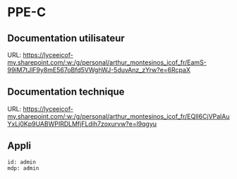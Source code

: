 # PPE-C


## Documentation utilisateur
URL: https://lyceeicof-my.sharepoint.com/:w:/g/personal/arthur_montesinos_icof_fr/EamS-99iM7tJlF9y8mE567oBfd5VWghWJ-5duvAnz_zYrw?e=6RcpaX
## Documentation technique
URL: https://lyceeicof-my.sharepoint.com/:w:/g/personal/arthur_montesinos_icof_fr/EQlI6CjVPalAuYxLj0Kp9UABWPIRDLMfjFLdih7zoxurvw?e=l9qgyu


## Appli
```
id: admin
mdp: admin
```

